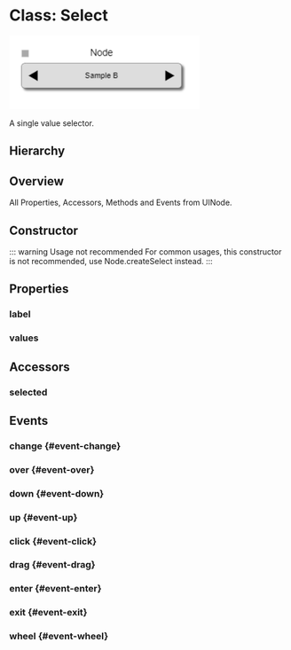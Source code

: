 # Class: Select

<img class="zoomable" alt="Node-ui Select example" src="/images/node-ui-select-example.png" />

A single value selector.

## Hierarchy

<Hierarchy
  :extend="{name: 'UINode', link: '../classes/ui-node'}"
  :implement="[
    {name: 'Serializable', link: '../interfaces/serializable.html'}
  ]"
/>

## Overview

All Properties, Accessors, Methods and Events <Icon type="inherited" class="ml-0p5" /> from <Ref to="../classes/ui-node">UINode</Ref>.

<Overview :data="data" />

## Constructor

::: warning Usage not recommended
For common usages, this constructor is not recommended, use <Ref to="../classes/node#createselect">Node.createSelect</Ref> instead.
:::

<Method type="constructor">
  <template v-slot:signature>
    new Select(<strong>node: </strong><em><Ref to="../classes/node">Node</Ref></em>,
    <strong>values: </strong><em>string[]</em>,
    <strong>options: </strong><em><Ref to="../interfaces/select-options">SelectOptions</Ref></em>):
    <em><Ref to="#class-select">Select</Ref></em>
  </template>
  <template v-slot:params>
    <Param name="node"><em><Ref to="../classes/node">Node</Ref></em></Param>
    <Param name="values">
      <em>string[]</em>
      <template v-slot:default-value>
        <em>[]</em>
      </template>
    </Param>
    <Param name="options">
      <em><Ref to="../interfaces/select-options">SelectOptions</Ref></em>
  <template v-slot:default-value>

  ```js
    {
      height: node.style.rowHeight * 1.5
    }
  ```

  </template>
    </Param>
  </template>
</Method>

## Properties

### label

<Property type="property" name="label">
  <template v-slot:type>
    <em>string</em>
  </template>
  <template v-slot:desc>
    Reference to the <Ref to="./label">Label</Ref> that is displayed as selected value.
  </template>
</Property>

### values

<Property type="property" name="values">
  <template v-slot:type>
    <em>string[]</em>
  </template>
  <template v-slot:default-value>
    <em>[]</em>
  </template>
</Property>

## Accessors

### selected

<Property type="accessor" name="selected">
  <template v-slot:type>
    <em>string</em>
  </template>
</Property>

## Events

### change <Icon type="event" /> {#event-change}

<Event type="event">
  <template v-slot:desc>
    When <Ref to="#selected">selected</Ref> value of this Select changes.
  </template>
</Event>

### over <Icon type="event" /> {#event-over}

<Event type="event">
  <template v-slot:desc>
    When mouse over happens on this ui-node.
  </template>
</Event>

### down <Icon type="event" /> {#event-down}

<Event type="event">
  <template v-slot:desc>
    When touch down or mouse-left down occurs on this ui-node.
  </template>
</Event>


### up <Icon type="event" /> {#event-up}

<Event type="event">
  <template v-slot:desc>
    When touch up or mouse-left up happens on this ui-node.
  </template>
</Event>

### click <Icon type="event" /> {#event-click}

<Event type="event">
  <template v-slot:desc>
    When tap or mouse click happens on this ui-node.
  </template>
</Event>

### drag <Icon type="event" /> {#event-drag}

<Event type="event">
  <template v-slot:desc>
    When touch or mouse drag happens on this ui-node.
  </template>
</Event>

### enter <Icon type="event" /> {#event-enter}

<Event type="event">
  <template v-slot:desc>
    When mouse enter happens on this ui-node.
  </template>
</Event>

### exit <Icon type="event" /> {#event-exit}

<Event type="event">
  <template v-slot:desc>
    When mouse exit happens on this ui-node
  </template>
</Event>

### wheel <Icon type="event" /> {#event-wheel}

<Event type="event">
  <template v-slot:desc>
    When mouse scroll happens on this ui-node.
  </template>
</Event>

<script setup>
import data from '../../../../../reflections/api/classes/select.json';
import Hierarchy from '../../../../../components/api/Hierarchy.vue';
import Overview from '../../../../../components/api/Overview.vue';
import Method from '../../../../../components/api/Method.vue';
import Property from '../../../../../components/api/Property.vue';
import Ref from '../../../../../components/api/Ref.vue';
import Param from '../../../../../components/api/Param.vue';
import Optional from '../../../../../components/api/Optional.vue';
import Function from '../../../../../components/api/Function.vue';
import Icon from '../../../../../components/api/Icon.vue';
import Event from '../../../../../components/api/Event.vue';
</script>
